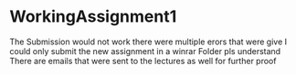 # WorkingAssignment1

The Submission would not work there were multiple erors that were give
I could only submit the new assignment in a winrar Folder pls understand
There are emails that were sent to the lectures as well for further proof
